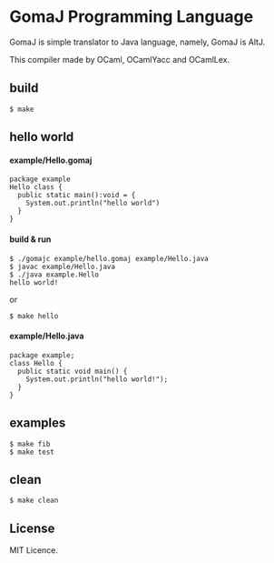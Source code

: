 # GomaJ Programming Language

GomaJ is simple translator to Java language, namely, GomaJ is AltJ.

This compiler made by OCaml, OCamlYacc and OCamlLex.

## build

    $ make

## hello world

#### example/Hello.gomaj

```
package example
Hello class {
  public static main():void = {
    System.out.println("hello world")
  }
}
```

#### build & run

    $ ./gomajc example/hello.gomaj example/Hello.java
    $ javac example/Hello.java
    $ ./java example.Hello
    hello world!

or

    $ make hello

#### example/Hello.java

```
package example;
class Hello {
  public static void main() {
    System.out.println("hello world!");
  }
}
```

## examples

    $ make fib
    $ make test

## clean

    $ make clean

## License

MIT Licence.

